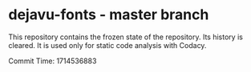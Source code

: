 # dejavu-fonts - master branch

This repository contains the frozen state of the repository.
Its history is cleared. It is used only for static code
analysis with Codacy.

Commit Time: 1714536883